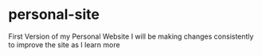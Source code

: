 # personal-site
First Version of my Personal Website
I will be making changes consistently to improve the site as I learn more
